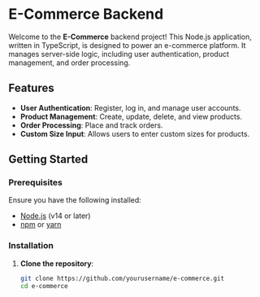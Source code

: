 # E-Commerce Backend

Welcome to the **E-Commerce** backend project! This Node.js application, written in TypeScript, is designed to power an e-commerce platform. It manages server-side logic, including user authentication, product management, and order processing.

## Features

- **User Authentication**: Register, log in, and manage user accounts.
- **Product Management**: Create, update, delete, and view products.
- **Order Processing**: Place and track orders.
- **Custom Size Input**: Allows users to enter custom sizes for products.

## Getting Started

### Prerequisites

Ensure you have the following installed:

- [Node.js](https://nodejs.org/) (v14 or later)
- [npm](https://www.npmjs.com/) or [yarn](https://yarnpkg.com/)

### Installation

1. **Clone the repository**:

   ```bash
   git clone https://github.com/yourusername/e-commerce.git
   cd e-commerce
